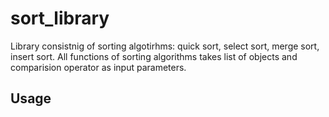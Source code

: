 # sort_library
Library consistnig of sorting algotirhms: quick sort, select sort, merge sort, insert sort. All functions of sorting algorithms takes list of objects and comparision operator as input parameters.

## Usage

